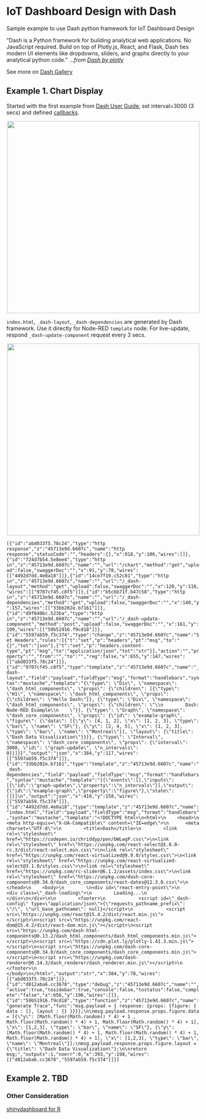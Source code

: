 # IoT Dashboard Design with Dash

Sample example to use Dash python framework for IoT Dashboard Design

"Dash is a Python framework for building analytical web applications. No JavaScript required. Build on top of Plotly.js, React, and Flask, Dash ties modern UI elements like dropdowns, sliders, and graphs directly to your analytical python code." ..._from [Dash by plotly](https://plot.ly/products/dash/)_

See more on [Dash Gallery](https://dash.plot.ly/gallery)

## Example 1. Chart Display 

 Started with the first example from [Dash User Guide](https://dash.plot.ly/getting-started), set  interval=3000 (3 secs) and defined [callbacks](https://dash.plot.ly/getting-started-part-2). 

<p align="center">
<img src="https://github.com/phyunsj/iot-dashboard-design-with-dash/blob/master/images/node-red-example1.gif" width="500px"/>
</p
 
 `index.html`, `_dash-layout`, `_dash-dependencies` are generated by Dash framework. Use it directly for Node-RED `template` node. For live-update, respond `_dash-update-component` request every 3 secs. 

<p align="center">
<img src="https://github.com/phyunsj/iot-dashboard-design-with-dash/blob/master/images/dash-example1.png" width="500px"/>
</p>

 ``` [{"id":"abd033f5.78c24","type":"http response","z":"45713e9d.6607c","name":"http response","statusCode":"","headers":{},"x":918,"y":106,"wires":[]},{"id":"724d7b54.5e8ee4","type":"http in","z":"45713e9d.6607c","name":"","url":"/chart","method":"get","upload":false,"swaggerDoc":"","x":91,"y":78,"wires":[["4492d7dd.4e0a18"]]},{"id":"14ce7f19.c52c81","type":"http in","z":"45713e9d.6607c","name":"","url":"/_dash-layout","method":"get","upload":false,"swaggerDoc":"","x":120,"y":118,"wires":[["9707cf45.c8f5"]]},{"id":"b5cbb71f.b47c58","type":"http in","z":"45713e9d.6607c","name":"","url":"/_dash-dependencies","method":"get","upload":false,"swaggerDoc":"","x":140,"y":157,"wires":[["33bb202e.b7161"]]},{"id":"d9f8406c.523ba","type":"http in","z":"45713e9d.6607c","name":"","url":"/_dash-update-component","method":"post","upload":false,"swaggerDoc":"","x":161,"y":199,"wires":[["59b51916.f9cd18"]]},{"id":"5597ab59.f5c374","type":"change","z":"45713e9d.6607c","name":"Set Headers","rules":[{"t":"set","p":"headers","pt":"msg","to":"{}","tot":"json"},{"t":"set","p":"headers.content-type","pt":"msg","to":"application/json","tot":"str"}],"action":"","property":"","from":"","to":"","reg":false,"x":655,"y":147,"wires":[["abd033f5.78c24"]]},{"id":"9707cf45.c8f5","type":"template","z":"45713e9d.6607c","name":"_dash-layout","field":"payload","fieldType":"msg","format":"handlebars","syntax":"mustache","template":"{\"type\": \"Div\", \"namespace\": \"dash_html_components\", \"props\": {\"children\": [{\"type\": \"H1\", \"namespace\": \"dash_html_components\", \"props\": {\"children\": \"Hello Dash\"}}, {\"type\": \"Div\", \"namespace\": \"dash_html_components\", \"props\": {\"children\": \"\\n        Dash: Node-RED Example\\n    \"}}, {\"type\": \"Graph\", \"namespace\": \"dash_core_components\", \"props\": {\"id\": \"example-graph\", \"figure\": {\"data\": [{\"y\": [4, 1, 2], \"x\": [1, 2, 3], \"type\": \"bar\", \"name\": \"SF\"}, {\"y\": [2, 4, 5], \"x\": [1, 2, 3], \"type\": \"bar\", \"name\": \"Montreal\"}], \"layout\": {\"title\": \"Dash Data Visualization\"}}}}, {\"type\": \"Interval\", \"namespace\": \"dash_core_components\", \"props\": {\"interval\": 3000, \"id\": \"graph-update\", \"n_intervals\": 0}}]}}","output":"json","x":384,"y":117,"wires":[["5597ab59.f5c374"]]},{"id":"33bb202e.b7161","type":"template","z":"45713e9d.6607c","name":"_dash-dependencies","field":"payload","fieldType":"msg","format":"handlebars","syntax":"mustache","template":"[{\"events\":[],\"inputs\":[{\"id\":\"graph-update\",\"property\":\"n_intervals\"}],\"output\":{\"id\":\"example-graph\",\"property\":\"figure\"},\"state\":[]}]\n","output":"json","x":410,"y":158,"wires":[["5597ab59.f5c374"]]},{"id":"4492d7dd.4e0a18","type":"template","z":"45713e9d.6607c","name":"index.html","field":"payload","fieldType":"msg","format":"handlebars","syntax":"mustache","template":"<!DOCTYPE html>\n<html>\n    <head>\n        <meta http-equiv=\"X-UA-Compatible\" content=\"IE=edge\">\n      <meta charset=\"UTF-8\">\n        <title>Dash</title>\n        <link rel=\"stylesheet\" href=\"https://codepen.io/chriddyp/pen/bWLwgP.css\">\n<link rel=\"stylesheet\" href=\"https://unpkg.com/react-select@1.0.0-rc.3/dist/react-select.min.css\">\n<link rel=\"stylesheet\" href=\"https://unpkg.com/react-virtualized@9.9.0/styles.css\">\n<link rel=\"stylesheet\" href=\"https://unpkg.com/react-virtualized-select@3.1.0/styles.css\">\n<link rel=\"stylesheet\" href=\"https://unpkg.com/rc-slider@6.1.2/assets/index.css\">\n<link rel=\"stylesheet\" href=\"https://unpkg.com/dash-core-components@0.34.0/dash_core_components/react-dates@12.3.0.css\">\n    </head>\n    <body>\n        \n<div id=\"react-entry-point\">\n    <div class=\"_dash-loading\">\n        Loading...\n    </div>\n</div>\n\n        <footer>\n            <script id=\"_dash-config\" type=\"application/json\">{\"requests_pathname_prefix\": \"/\", \"url_base_pathname\": null}</script>\n            <script src=\"https://unpkg.com/react@15.4.2/dist/react.min.js\"></script>\n<script src=\"https://unpkg.com/react-dom@15.4.2/dist/react-dom.min.js\"></script>\n<script src=\"https://unpkg.com/dash-html-components@0.13.2/dash_html_components/dash_html_components.min.js\"></script>\n<script src=\"https://cdn.plot.ly/plotly-1.41.3.min.js\"></script>\n<script src=\"https://unpkg.com/dash-core-components@0.34.0/dash_core_components/dash_core_components.min.js\"></script>\n<script src=\"https://unpkg.com/dash-renderer@0.14.3/dash_renderer/dash_renderer.min.js\"></script>\n        </footer>\n    </body>\n</html>","output":"str","x":384,"y":78,"wires":[["abd033f5.78c24"]]},{"id":"d012aba6.cc3678","type":"debug","z":"45713e9d.6607c","name":"","active":true,"tosidebar":true,"console":false,"tostatus":false,"complete":"false","x":656,"y":196,"wires":[]},{"id":"59b51916.f9cd18","type":"function","z":"45713e9d.6607c","name":"generate Trace","func":"msg.payload = { response: {props: {figure: { data : [], layout : {} }}}};\n\nmsg.payload.response.props.figure.data = [{\"y\": [Math.floor(Math.random() * 4) + 1 , Math.floor(Math.random() * 4) + 1, Math.floor(Math.random() * 4) + 1], \"x\": [1,2,3], \"type\": \"bar\", \"name\": \"SF\"}, {\"y\": [Math.floor(Math.random() * 4) + 1, Math.floor(Math.random() * 4) + 1, Math.floor(Math.random() * 4) + 1], \"x\": [1,2,3], \"type\": \"bar\", \"name\": \"Montreal\"}];\nmsg.payload.response.props.figure.layout = {\"title\": \"Dash Data Visualization\"};\n\nreturn msg;","outputs":1,"noerr":0,"x":393,"y":198,"wires":[["d012aba6.cc3678","5597ab59.f5c374"]]}] ```

## Example 2. TBD

### Other Consideration

[shinydashboard for R](https://rstudio.github.io/shinydashboard/index.html)
